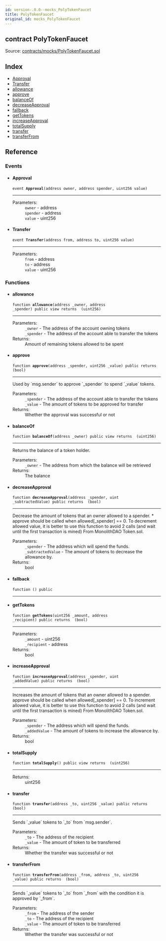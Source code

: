 ```yaml
---
id: version-.0.0--mocks_PolyTokenFaucet
title: PolyTokenFaucet
original_id: mocks_PolyTokenFaucet
---
```


<div class="contract-doc"><div class="contract"><h2 class="contract-header"><span class="contract-kind">contract</span> PolyTokenFaucet</h2><div class="source">Source: <a href="https://github.com/PolymathNetwork/polymath-core/blob/v2.1.0/contracts/mocks/PolyTokenFaucet.sol" target="_blank">contracts/mocks/PolyTokenFaucet.sol</a></div></div><div class="index"><h2>Index</h2><ul><li><a href="mocks_PolyTokenFaucet.html#Approval">Approval</a></li><li><a href="mocks_PolyTokenFaucet.html#Transfer">Transfer</a></li><li><a href="mocks_PolyTokenFaucet.html#allowance">allowance</a></li><li><a href="mocks_PolyTokenFaucet.html#approve">approve</a></li><li><a href="mocks_PolyTokenFaucet.html#balanceOf">balanceOf</a></li><li><a href="mocks_PolyTokenFaucet.html#decreaseApproval">decreaseApproval</a></li><li><a href="mocks_PolyTokenFaucet.html#">fallback</a></li><li><a href="mocks_PolyTokenFaucet.html#getTokens">getTokens</a></li><li><a href="mocks_PolyTokenFaucet.html#increaseApproval">increaseApproval</a></li><li><a href="mocks_PolyTokenFaucet.html#totalSupply">totalSupply</a></li><li><a href="mocks_PolyTokenFaucet.html#transfer">transfer</a></li><li><a href="mocks_PolyTokenFaucet.html#transferFrom">transferFrom</a></li></ul></div><div class="reference"><h2>Reference</h2><div class="events"><h3>Events</h3><ul><li><div class="item event"><span id="Approval" class="anchor-marker"></span><h4 class="name">Approval</h4><div class="body"><code class="signature">event <strong>Approval</strong><span>(address owner, address spender, uint256 value) </span></code><hr/><dl><dt><span class="label-parameters">Parameters:</span></dt><dd><div><code>owner</code> - address</div><div><code>spender</code> - address</div><div><code>value</code> - uint256</div></dd></dl></div></div></li><li><div class="item event"><span id="Transfer" class="anchor-marker"></span><h4 class="name">Transfer</h4><div class="body"><code class="signature">event <strong>Transfer</strong><span>(address from, address to, uint256 value) </span></code><hr/><dl><dt><span class="label-parameters">Parameters:</span></dt><dd><div><code>from</code> - address</div><div><code>to</code> - address</div><div><code>value</code> - uint256</div></dd></dl></div></div></li></ul></div><div class="functions"><h3>Functions</h3><ul><li><div class="item function"><span id="allowance" class="anchor-marker"></span><h4 class="name">allowance</h4><div class="body"><code class="signature">function <strong>allowance</strong><span>(address _owner, address _spender) </span><span>public </span><span>view </span><span>returns  (uint256) </span></code><hr/><dl><dt><span class="label-parameters">Parameters:</span></dt><dd><div><code>_owner</code> - The address of the account owning tokens</div><div><code>_spender</code> - The address of the account able to transfer the tokens</div></dd><dt><span class="label-return">Returns:</span></dt><dd>Amount of remaining tokens allowed to be spent</dd></dl></div></div></li><li><div class="item function"><span id="approve" class="anchor-marker"></span><h4 class="name">approve</h4><div class="body"><code class="signature">function <strong>approve</strong><span>(address _spender, uint256 _value) </span><span>public </span><span>returns  (bool) </span></code><hr/><div class="description"><p>Used by `msg.sender` to approve `_spender` to spend `_value` tokens.</p></div><dl><dt><span class="label-parameters">Parameters:</span></dt><dd><div><code>_spender</code> - The address of the account able to transfer the tokens</div><div><code>_value</code> - The amount of tokens to be approved for transfer</div></dd><dt><span class="label-return">Returns:</span></dt><dd>Whether the approval was successful or not</dd></dl></div></div></li><li><div class="item function"><span id="balanceOf" class="anchor-marker"></span><h4 class="name">balanceOf</h4><div class="body"><code class="signature">function <strong>balanceOf</strong><span>(address _owner) </span><span>public </span><span>view </span><span>returns  (uint256) </span></code><hr/><div class="description"><p>Returns the balance of a token holder.</p></div><dl><dt><span class="label-parameters">Parameters:</span></dt><dd><div><code>_owner</code> - The address from which the balance will be retrieved</div></dd><dt><span class="label-return">Returns:</span></dt><dd>The balance</dd></dl></div></div></li><li><div class="item function"><span id="decreaseApproval" class="anchor-marker"></span><h4 class="name">decreaseApproval</h4><div class="body"><code class="signature">function <strong>decreaseApproval</strong><span>(address _spender, uint _subtractedValue) </span><span>public </span><span>returns  (bool) </span></code><hr/><div class="description"><p>Decrease the amount of tokens that an owner allowed to a spender. * approve should be called when allowed[_spender] == 0. To decrement allowed value, it is better to use this function to avoid 2 calls (and wait until the first transaction is mined) From MonolithDAO Token.sol.</p></div><dl><dt><span class="label-parameters">Parameters:</span></dt><dd><div><code>_spender</code> - The address which will spend the funds.</div><div><code>_subtractedValue</code> - The amount of tokens to decrease the allowance by.</div></dd><dt><span class="label-return">Returns:</span></dt><dd>bool</dd></dl></div></div></li><li><div class="item function"><span id="fallback" class="anchor-marker"></span><h4 class="name">fallback</h4><div class="body"><code class="signature">function <strong></strong><span>() </span><span>public </span></code><hr/></div></div></li><li><div class="item function"><span id="getTokens" class="anchor-marker"></span><h4 class="name">getTokens</h4><div class="body"><code class="signature">function <strong>getTokens</strong><span>(uint256 _amount, address _recipient) </span><span>public </span><span>returns  (bool) </span></code><hr/><dl><dt><span class="label-parameters">Parameters:</span></dt><dd><div><code>_amount</code> - uint256</div><div><code>_recipient</code> - address</div></dd><dt><span class="label-return">Returns:</span></dt><dd>bool</dd></dl></div></div></li><li><div class="item function"><span id="increaseApproval" class="anchor-marker"></span><h4 class="name">increaseApproval</h4><div class="body"><code class="signature">function <strong>increaseApproval</strong><span>(address _spender, uint _addedValue) </span><span>public </span><span>returns  (bool) </span></code><hr/><div class="description"><p>Increases the amount of tokens that an owner allowed to a spender. approve should be called when allowed[_spender] == 0. To increment allowed value, it is better to use this function to avoid 2 calls (and wait until the first transaction is mined) From MonolithDAO Token.sol.</p></div><dl><dt><span class="label-parameters">Parameters:</span></dt><dd><div><code>_spender</code> - The address which will spend the funds.</div><div><code>_addedValue</code> - The amount of tokens to increase the allowance by.</div></dd><dt><span class="label-return">Returns:</span></dt><dd>bool</dd></dl></div></div></li><li><div class="item function"><span id="totalSupply" class="anchor-marker"></span><h4 class="name">totalSupply</h4><div class="body"><code class="signature">function <strong>totalSupply</strong><span>() </span><span>public </span><span>view </span><span>returns  (uint256) </span></code><hr/><dl><dt><span class="label-return">Returns:</span></dt><dd>uint256</dd></dl></div></div></li><li><div class="item function"><span id="transfer" class="anchor-marker"></span><h4 class="name">transfer</h4><div class="body"><code class="signature">function <strong>transfer</strong><span>(address _to, uint256 _value) </span><span>public </span><span>returns  (bool) </span></code><hr/><div class="description"><p>Sends `_value` tokens to `_to` from `msg.sender`.</p></div><dl><dt><span class="label-parameters">Parameters:</span></dt><dd><div><code>_to</code> - The address of the recipient</div><div><code>_value</code> - The amount of token to be transferred</div></dd><dt><span class="label-return">Returns:</span></dt><dd>Whether the transfer was successful or not</dd></dl></div></div></li><li><div class="item function"><span id="transferFrom" class="anchor-marker"></span><h4 class="name">transferFrom</h4><div class="body"><code class="signature">function <strong>transferFrom</strong><span>(address _from, address _to, uint256 _value) </span><span>public </span><span>returns  (bool) </span></code><hr/><div class="description"><p>Sends `_value` tokens to `_to` from `_from` with the condition it is approved by `_from`.</p></div><dl><dt><span class="label-parameters">Parameters:</span></dt><dd><div><code>_from</code> - The address of the sender</div><div><code>_to</code> - The address of the recipient</div><div><code>_value</code> - The amount of token to be transferred</div></dd><dt><span class="label-return">Returns:</span></dt><dd>Whether the transfer was successful or not</dd></dl></div></div></li></ul></div></div></div>
